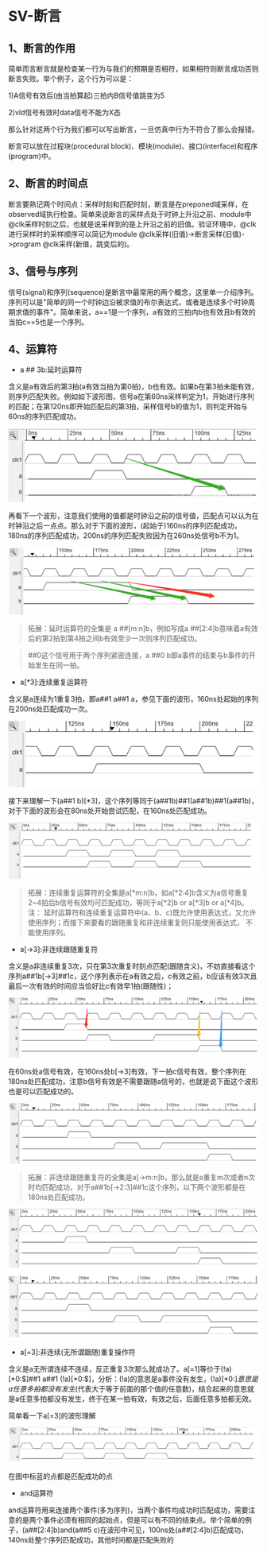 # SV-断言
## 1、断言的作用
简单而言断言就是检查某一行为与我们的预期是否相符，如果相符则断言成功否则断言失败。举个例子，这个行为可以是：

1)A信号有效后(由当拍算起)三拍内B信号值跳变为5

2)vld信号有效时data信号不能为X态

那么针对这两个行为我们都可以写出断言，一旦仿真中行为不符合了那么会报错。

断言可以放在过程块(procedural block)、模块(module)、接口(interface)和程序(program)中。

## 2、断言的时间点
断言要熟记两个时间点：采样时刻和匹配时刻，断言是在preponed域采样，在observed域执行检查。简单来说断言的采样点处于时钟上升沿之前、module中@clk采样时刻之后，也就是说采样到的是上升沿之前的旧值。验证环境中，@clk进行采样时的采样顺序可以简记为module @clk采样(旧值)->断言采样(旧值)->program @clk采样(新值，跳变后的)。

## 3、信号与序列
信号(signal)和序列(sequence)是断言中最常用的两个概念，这里单一介绍序列。序列可以是"简单的同一个时钟边沿被求值的布尔表达式，或者是连续多个时钟周期求值的事件"。简单来说，a==1是一个序列，a有效的三拍内b也有效且b有效的当拍c==5也是一个序列。

## 4、运算符
- a ## 3b:延时运算符

含义是a有效后的第3拍(a有效当拍为第0拍)，b也有效。如果b在第3拍未能有效，则序列匹配失败。例如如下波形图，信号a在第60ns采样判定为1，开始进行序列的匹配；在第120ns即开始匹配后的第3拍，采样信号b的值为1，则判定开始与60ns的序列匹配成功。

![延时运算符波形1](./image/%E5%BB%B6%E6%97%B6%E8%BF%90%E7%AE%97%E7%AC%A61.png "延时运算符波形1")

再看下一个波形，注意我们使用的值都是时钟沿之前的信号值，匹配点可以认为在时钟沿之后一点点。那么对于下面的波形，(起始于)160ns的序列匹配成功，180ns的序列匹配成功，200ns的序列匹配失败因为在260ns处信号b不为1。

![延时运算符波形2](./image/%E5%BB%B6%E6%97%B6%E8%BF%90%E7%AE%97%E7%AC%A62.png "延时运算符波形2")

> 拓展：延时运算符的全集是 a ##[m:n]b，例如写成a ##[2:4]b意味着a有效后的第2拍到第4拍之间b有效至少一次则序列匹配成功。

> ##0这个信号用于两个序列紧密连接，a ##0 b即a事件的结束与b事件的开始发生在同一拍。

- a[*3]:连续重复运算符

含义是a连续为1重复3拍，即a##1 a##1 a，参见下面的波形，160ns处起始的序列在200ns处匹配成功一次。

![连续重复运算符波形1](./image/%E8%BF%9E%E7%BB%AD%E9%87%8D%E5%A4%8D%E8%BF%90%E7%AE%97%E7%AC%A61.png "连续重复运算符波形1")

接下来理解一下(a##1 b)[*3]，这个序列等同于(a##1b)##1(a##1b)##1(a##1b)，对于下面的波形会在80ns处开始尝试匹配，在160ns处匹配成功。

![连续重复运算符波形2](./image/%E8%BF%9E%E7%BB%AD%E9%87%8D%E5%A4%8D%E8%BF%90%E7%AE%97%E7%AC%A62.png "连续重复运算符波形2")

> 拓展：连续重复运算符的全集是a[*m:n]b，如a[*2:4]b含义为a信号重复2~4拍后b信号有效均可匹配成功，等同于a[*2]b or a[*3]b or a[*4]b。
> 注： 延时运算符和连续重复运算符中(a、b、c)既允许使用表达式，又允许使用序列；而接下来要看的跟随重复和非连续重复则只能使用表达式， 不能使用序列。

- a[->3]:非连续跟随重复符

含义是a非连续重复3次，只在第3次重复时刻点匹配(跟随含义)，不妨直接看这个序列a##1b[->3]##1c，这个序列表示在a有效之后，c有效之前，b应该有效3次且最后一次有效的时间应当恰好比c有效早1拍(跟随性)；

![非连续跟随重复符波形1](./image/%E9%9D%9E%E8%BF%9E%E7%BB%AD%E8%B7%9F%E9%9A%8F%E9%87%8D%E5%A4%8D%E7%AC%A61.png "非连续跟随重复符波形1")

在60ns处a信号有效，在160ns处b[->3]有效，下一拍c信号有效，整个序列在180ns处匹配成功，注意b信号有效是不需要跟随a信号的，也就是说下面这个波形也是可以匹配成功的。

![非连续跟随重复符波形2](./image/%E9%9D%9E%E8%BF%9E%E7%BB%AD%E8%B7%9F%E9%9A%8F%E9%87%8D%E5%A4%8D%E7%AC%A62.png "非连续跟随重复符波形2")

> 拓展：非连续跟随重复符的全集是a[->m:n]b，那么就是a重复m次或者n次时均匹配成功，对于a##1b[->2:3]##1c这个序列，以下两个波形都是在180ns处匹配成功。

![非连续跟随重复符波形3](./image/%E9%9D%9E%E8%BF%9E%E7%BB%AD%E8%B7%9F%E9%9A%8F%E9%87%8D%E5%A4%8D%E7%AC%A63.png "非连续跟随重复符波形3")

- a[=3]:非连续(无所谓跟随)重复操作符

含义是a无所谓连续不连续，反正重复3次那么就成功了。a[=1]等价于(!a)[*0:$]##1 a##1 (!a)[*0:$]，分析：(!a)的意思是a事件没有发生，(!a)[*0:$]意思是a任意多拍都没有发生($代表大于等于前面的那个值的任意数)，结合起来的意思就是a任意多拍都没有发生，终于在某一拍有效，有效之后，后面任意多拍都无效。

简单看一下a[=3]的波形理解

![非连续重复操作符1](./image/%E9%9D%9E%E8%BF%9E%E7%BB%AD%E9%87%8D%E5%A4%8D%E6%93%8D%E4%BD%9C%E7%AC%A61.png "非连续重复操作符1")

在图中标蓝的点都是匹配成功的点

- and运算符
  
and运算符用来连接两个事件(多为序列)，当两个事件均成功时匹配成功，需要注意的是两个事件必须有相同的起始点，但是可以有不同的结束点。举个简单的例子，(a##[2:4]b)and(a##5 c)在波形中可见，100ns处(a##[2:4]b)匹配成功，140ns处整个序列匹配成功，其他时间都是匹配失败的

